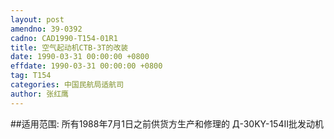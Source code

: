 ```yaml
---
layout: post
amendno: 39-0392
cadno: CAD1990-T154-01R1
title: 空气起动机CTB-3T的改装
date: 1990-03-31 00:00:00 +0800
effdate: 1990-03-31 00:00:00 +0800
tag: T154
categories: 中国民航局适航司
author: 张红鹰
---
```


##适用范围:
所有1988年7月1日之前供货方生产和修理的 Д-30KY-154Ⅱ批发动机

